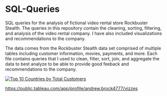 # SQL-Queries
SQL queries for the analysis of fictional video rental store Rockbuster Stealth.
The queries in this repository contain the cleaning, sorting, filtering, and analysis of the video rental company. 
I have also included visualizations and recommendations to the company.


The data comes from the Rockbuster Stealth data set comprised of multiple tables including customer information, movies, payments, and more. 
Each file contains queries that I used to clean, filter, sort, join, and aggregate the data to best analyze to be able to provide good feeback and recommendations to the company.














<div class='tableauPlaceholder' id='viz1704832077877' style='position: relative'><noscript><a href='#'><img alt='Top 10 Countries by Total Customers ' src='https:&#47;&#47;public.tableau.com&#47;static&#47;images&#47;Ro&#47;RockbusterCustomerData_16983492938850&#47;MapofTop10&#47;1_rss.png' style='border: none' /></a></noscript><object class='tableauViz'  style='display:none;'><param name='host_url' value='https%3A%2F%2Fpublic.tableau.com%2F' /> <param name='embed_code_version' value='3' /> <param name='site_root' value='' /><param name='name' value='RockbusterCustomerData_16983492938850&#47;MapofTop10' /><param name='tabs' value='no' /><param name='toolbar' value='yes' /><param name='static_image' value='https:&#47;&#47;public.tableau.com&#47;static&#47;images&#47;Ro&#47;RockbusterCustomerData_16983492938850&#47;MapofTop10&#47;1.png' /> <param name='animate_transition' value='yes' /><param name='display_static_image' value='yes' /><param name='display_spinner' value='yes' /><param name='display_overlay' value='yes' /><param name='display_count' value='yes' /><param name='language' value='en-US' /></object></div>     

https://public.tableau.com/app/profile/andrew.brock4777/vizzes
